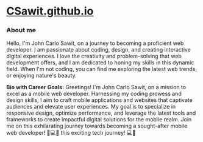 # [CSawit.github.io](https://csawit.github.io/)
### About me ###
Hello, I'm John Carlo Sawit, on a journey to becoming a proficient web developer. I am passionate about coding, design, and creating interactive digital experiences. I love the creativity and problem-solving that web development offers, and I am dedicated to honing my skills in this dynamic field. When I'm not coding, you can find me exploring the latest web trends, or enjoying nature's beauty.

**Bio with Career Goals:**
Greetings! I'm John Carlo Sawit, on a mission to excel as a mobile web developer. Harnessing my coding prowess and design skills, I aim to craft mobile applications and websites that captivate audiences and elevate user experiences. My goal is to specialize in responsive design, optimize performance, and leverage the latest tools and frameworks to create impactful digital solutions for the mobile realm. Join me on this exhilarating journey towards becoming a sought-after mobile web developer! 📱💻✨
 this exciting tech journey! 💻🚀
